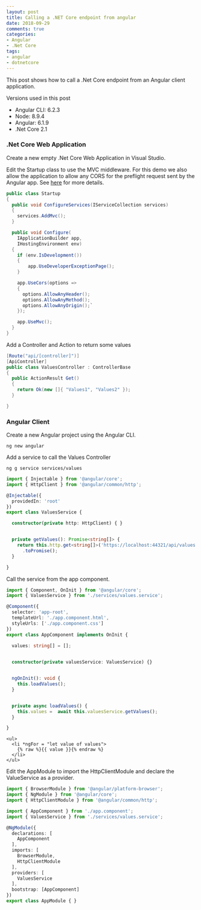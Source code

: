 ```yaml
---
layout: post
title: Calling a .NET Core endpoint from angular
date: 2018-09-29
comments: true
categories:
- Angular 
- .Net Core
tags:
- angular
- dotnetcore
---
```


This post shows how to call a .Net Core endpoint from an Angular client application.

<!-- more -->

Versions used in this post

- Angular CLI: 6.2.3
- Node: 8.9.4
- Angular: 6.1.9
- .Net Core 2.1

### .Net Core Web Application

Create a new empty .Net Core Web Application in Visual Studio. 

Edit the Startup class to use the MVC middleware. For this demo we also allow the application to allow any CORS for the preflight request sent by the Angular app. See [here](https://docs.microsoft.com/en-us/aspnet/core/security/cors?view=aspnetcore-2.1) for more details.

```csharp
public class Startup
{
  public void ConfigureServices(IServiceCollection services)
  {
    services.AddMvc();
  }

  public void Configure(
    IApplicationBuilder app, 
    IHostingEnvironment env)
  {
    if (env.IsDevelopment())
    {
        app.UseDeveloperExceptionPage();
    }

    app.UseCors(options =>
    {
      options.AllowAnyHeader();
      options.AllowAnyMethod();
      options.AllowAnyOrigin();`
    });

    app.UseMvc();
  }
}
```

Add a Controller and Action to return some values

```csharp
[Route("api/[controller]")]
[ApiController]
public class ValuesController : ControllerBase
{
  public ActionResult Get()
  {
    return Ok(new []{ "Values1", "Values2" });
  }

}
```

### Angular Client

Create a new Angular project using the Angular CLI.

```
ng new angular 
```

Add a service to call the Values Controller

```
ng g service services/values
```

```ts
import { Injectable } from '@angular/core';
import { HttpClient } from '@angular/common/http';

@Injectable({
  providedIn: 'root'
})
export class ValuesService {

  constructor(private http: HttpClient) { }


  private getValues(): Promise<string[]> {
    return this.http.get<string[]>('https://localhost:44321/api/values')
      .toPromise();
  }

}
```

Call the service from the app component.

```ts
import { Component, OnInit } from '@angular/core';
import { ValuesService } from './services/values.service';

@Component({
  selector: 'app-root',
  templateUrl: './app.component.html',
  styleUrls: ['./app.component.css']
})
export class AppComponent implements OnInit {
  
  values: string[] = [];


  constructor(private valuesService: ValuesService) {}


  ngOnInit(): void {
    this.loadValues();
  }


  private async loadValues() {
    this.values =  await this.valuesService.getValues();
  }

}
```

```
<ul>
  <li *ngFor = "let value of values">
    {% raw %}{{ value }}{% endraw %}
  </li>
</ul>
```

Edit the AppModule to import the HttpClientModule and declare the ValueService as a provider.

```ts
import { BrowserModule } from '@angular/platform-browser';
import { NgModule } from '@angular/core';
import { HttpClientModule } from '@angular/common/http';

import { AppComponent } from './app.component';
import { ValuesService } from './services/values.service';

@NgModule({
  declarations: [
    AppComponent
  ],
  imports: [
    BrowserModule,
    HttpClientModule
  ],
  providers: [
    ValuesService
  ],
  bootstrap: [AppComponent]
})
export class AppModule { }

```